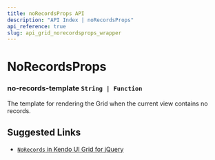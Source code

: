 ```yaml
---
title: noRecordsProps API
description: "API Index | noRecordsProps"
api_reference: true
slug: api_grid_norecordsprops_wrapper
---
```


# NoRecordsProps

### no-records-template `String | Function`

The template for rendering the Grid when the current view contains no records.

## Suggested Links

* [`NoRecords` in Kendo UI Grid for jQuery](https://docs.telerik.com/kendo-ui/api/javascript/ui/grid/configuration/norecords)
